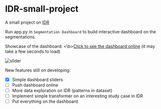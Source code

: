 # IDR-small-project
A small project on [IDR](https://idr.openmicroscopy.org/)

Run app.py in `Segmentation Dashboard` to build interactive dashboard on the segmentations.

Showcase of the dashboard:
<\b>[Click to see the dashboard online](https://idr-small-project-bodan.onrender.com/) (it may take a few seconds to load)


![slider](https://user-images.githubusercontent.com/123052690/232190374-24c15c02-cb82-4b90-b7b0-6c77735ccfdc.gif)

New features still on developing:
- [X] Simple dashboard sliders
- [ ] Push dashboard online
- [ ] More data exploration on IDR (patterns in dataset)
- [ ] Implement simple transformer on an interesting study case in IDR
- [ ] Put everything on the dashboard
